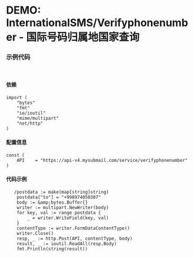 # DEMO: InternationalSMS/Verifyphonenumber - 国际号码归属地国家查询

### 示例代码

<br>

#### 依赖

```
import (
	"bytes"
	"fmt"
	"io/ioutil"
	"mime/multipart"
	"net/http"
)
```

#### 配置信息

```
const (
	API    = "https://api-v4.mysubmail.com/service/verifyphonenumber"
)
```

#### 代码示例

```
   /postdata := make(map[string]string)
	postdata["to"] = "+998974050307"
	body := &amp;bytes.Buffer{}
	writer := multipart.NewWriter(body)
	for key, val := range postdata {
		_ = writer.WriteField(key, val)
	}
	contentType := writer.FormDataContentType()
	writer.Close()
	resp, _ := http.Post(API, contentType, body)
	result, _ := ioutil.ReadAll(resp.Body)
	fmt.Println(string(result))

```